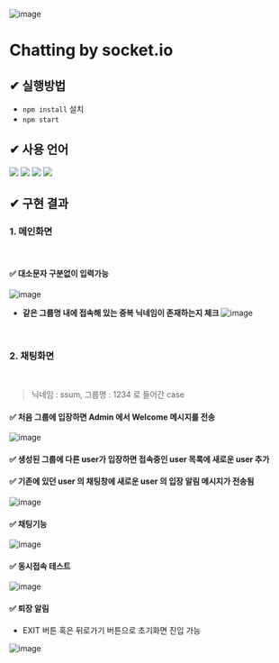 ![image](https://user-images.githubusercontent.com/96935132/230734279-65ab2c26-3448-4aab-a5d8-fe1807747c50.png)

# **Chatting by socket.io**

## ✔ **실행방법**

- `npm install` 설치
- `npm start`

## ✔ **사용 언어**

<img src="https://img.shields.io/badge/Node.js-339933?style=flat-square&logo=Node.js&logoColor=white"/>
<img src="https://img.shields.io/badge/Javascript-ffb13b?style=flat-square&logo=javascript&logoColor=white"/>
<img src="https://img.shields.io/badge/HTML-E34F26?style=flat-square&logo=HTML5&logoColor=white"/>
<img src="https://img.shields.io/badge/CSS-1572B6?style=flat-square&logo=css3&logoColor=white"/>

<br>

## ✔ **구현 결과**

### **1. 메인화면**

<br>

#### ✅ **대소문자 구분없이 입력가능**

![image](https://user-images.githubusercontent.com/96935132/230733170-fbee93f8-3451-463d-985e-1b01d4587543.png)

- **같은 그룹명 내에 접속해 있는 중복 닉네임이 존재하는지 체크**
  ![image](https://user-images.githubusercontent.com/96935132/230733280-7bfa3063-a39b-4b4c-9f9a-13e1979a73ad.png)

<br>

### **2. 채팅화면**

<br>

> 닉네임 : ssum, 그룹명 : 1234 로 들어간 case

#### ✅ **처음 그룹에 입장하면 Admin 에서 Welcome 메시지를 전송**

![image](https://user-images.githubusercontent.com/96935132/230733328-09202add-a8af-497b-88a9-80bf6ff3a842.png)

#### ✅ **생성된 그룹에 다른 user가 입장하면 접속중인 user 목록에 새로운 user 추가**

#### ✅ **기존에 있던 user 의 채팅창에 새로운 user 의 입장 알림 메시지가 전송됨**

![image](https://user-images.githubusercontent.com/96935132/230733588-303a0ae4-1ac4-48b5-821d-34730f3a3618.png)

#### ✅ **채팅기능**

![image](https://user-images.githubusercontent.com/96935132/230733740-ce2a766d-00a6-4972-b742-3feb214d5f0b.png)

#### ✅ **동시접속 테스트**

![image](https://user-images.githubusercontent.com/96935132/230733918-b7498fc5-0a07-47ca-aa94-60de4e3b04ca.png)

#### ✅ **퇴장 알림**

- EXIT 버튼 혹은 뒤로가기 버튼으로 초기화면 진입 가능

![image](https://user-images.githubusercontent.com/96935132/230733950-8223aab8-fb7c-4a51-a690-7e4a63f1c3f5.png)
